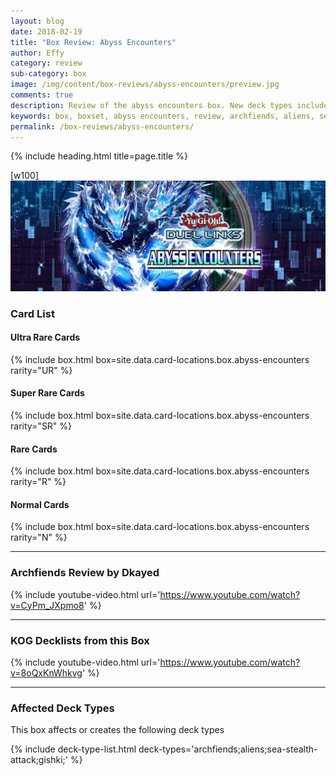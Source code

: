 ```yaml
---
layout: blog
date: 2018-02-19
title: "Box Review: Abyss Encounters"
author: Effy
category: review
sub-category: box
image: /img/content/box-reviews/abyss-encounters/preview.jpg
comments: true
description: Review of the abyss encounters box. New deck types included with this box are Archfiends, Aliens, Sea Stealth Attack and Gishki. These new deck types impact the meta quite heavily so be sure to check 'em out to stay relevant in the current meta.
keywords: box, boxset, abyss encounters, review, archfiends, aliens, sea-stealth-attack, gishki
permalink: /box-reviews/abyss-encounters/
---
```


{% include heading.html title=page.title %}

[w100]
![](/img/content/box-reviews/abyss-encounters/banner.jpg)

### Card List

#### Ultra Rare Cards

{% include box.html box=site.data.card-locations.box.abyss-encounters rarity="UR" %}

#### Super Rare Cards

{% include box.html box=site.data.card-locations.box.abyss-encounters rarity="SR" %}

#### Rare Cards

{% include box.html box=site.data.card-locations.box.abyss-encounters rarity="R" %}

#### Normal Cards

{% include box.html box=site.data.card-locations.box.abyss-encounters rarity="N" %}

---

### Archfiends Review by Dkayed

{% include youtube-video.html url='https://www.youtube.com/watch?v=CyPm_JXpmo8' %}

---

### KOG Decklists from this Box

{% include youtube-video.html url='https://www.youtube.com/watch?v=8oQxKnWhkvg' %}

---

### Affected Deck Types
This box affects or creates the following deck types

{% include deck-type-list.html deck-types='archfiends;aliens;sea-stealth-attack;gishki;' %} 